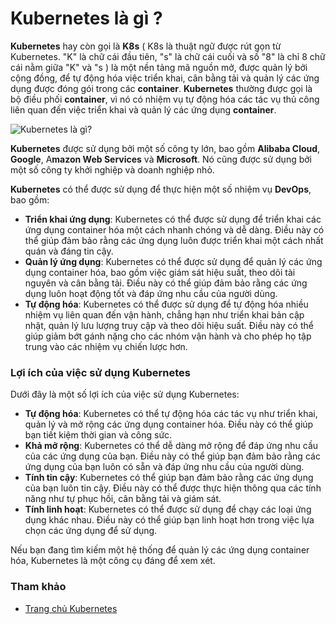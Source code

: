 # Kubernetes là gì ?

**Kubernetes** hay còn gọi là **K8s** ( K8s là thuật ngữ được rút gọn từ Kubernetes. "K" là chữ cái đầu tiên, "s" là chữ cái cuối và số "8" là chỉ 8 chữ cái nằm giữa "K" và "s ) là một nền tảng mã nguồn mở, được quản lý bởi cộng đồng, để tự động hóa việc triển khai, cân bằng tải và quản lý các ứng dụng được đóng gói trong các **container**. **Kubernetes** thường được gọi là bộ điều phối **container**, vì nó có nhiệm vụ tự động hóa các tác vụ thủ công liên quan đến việc triển khai và quản lý các ứng dụng **container**.

![Kubernetes là gì?](../../Image/Kubernetes-Architecture.png)

**Kubernetes** được sử dụng bởi một số công ty lớn, bao gồm **Alibaba Cloud**, **Google**, A**mazon Web Services** và **Microsoft**. Nó cũng được sử dụng bởi một số công ty khởi nghiệp và doanh nghiệp nhỏ.

**Kubernetes** có thể được sử dụng để thực hiện một số nhiệm vụ **DevOps**, bao gồm:

- **Triển khai ứng dụng**: Kubernetes có thể được sử dụng để triển khai các ứng dụng container hóa một cách nhanh chóng và dễ dàng. Điều này có thể giúp đảm bảo rằng các ứng dụng luôn được triển khai một cách nhất quán và đáng tin cậy.
- **Quản lý ứng dụng**: Kubernetes có thể được sử dụng để quản lý các ứng dụng container hóa, bao gồm việc giám sát hiệu suất, theo dõi tài nguyên và cân bằng tải. Điều này có thể giúp đảm bảo rằng các ứng dụng luôn hoạt động tốt và đáp ứng nhu cầu của người dùng.
- **Tự động hóa**: Kubernetes có thể được sử dụng để tự động hóa nhiều nhiệm vụ liên quan đến vận hành, chẳng hạn như triển khai bản cập nhật, quản lý lưu lượng truy cập và theo dõi hiệu suất. Điều này có thể giúp giảm bớt gánh nặng cho các nhóm vận hành và cho phép họ tập trung vào các nhiệm vụ chiến lược hơn.

### Lợi ích của việc sử dụng Kubernetes

Dưới đây là một số lợi ích của việc sử dụng Kubernetes:

- **Tự động hóa**: Kubernetes có thể tự động hóa các tác vụ như triển khai, quản lý và mở rộng các ứng dụng container hóa. Điều này có thể giúp bạn tiết kiệm thời gian và công sức.
- **Khả mở rộng**: Kubernetes có thể dễ dàng mở rộng để đáp ứng nhu cầu của các ứng dụng của bạn. Điều này có thể giúp bạn đảm bảo rằng các ứng dụng của bạn luôn có sẵn và đáp ứng nhu cầu của người dùng.
- **Tính tin cậy**: Kubernetes có thể giúp bạn đảm bảo rằng các ứng dụng của bạn luôn tin cậy. Điều này có thể được thực hiện thông qua các tính năng như tự phục hồi, cân bằng tải và giám sát.
- **Tính linh hoạt**: Kubernetes có thể được sử dụng để chạy các loại ứng dụng khác nhau. Điều này có thể giúp bạn linh hoạt hơn trong việc lựa chọn các ứng dụng để sử dụng.

Nếu bạn đang tìm kiếm một hệ thống để quản lý các ứng dụng container hóa, Kubernetes là một công cụ đáng để xem xét.

### Tham khảo

- [Trang chủ Kubernetes](https://kubernetes.io/vi/)
